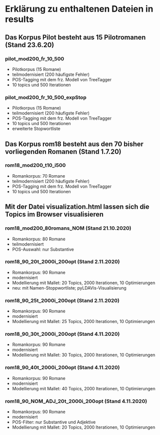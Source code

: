 # Erklärung zu enthaltenen Dateien in results


## Das Korpus Pilot besteht aus 15 Pilotromanen (Stand 23.6.20)

### pilot_mod200_fr_10_500
* Pilotkorpus (15 Romane)
* teilmodernisiert (200 häufigste Fehler)
* POS-Tagging mit dem frz. Modell von TreeTagger
* 10 topics und 500 Iterationen

### pilot_mod200_fr_10_500_expStop
* Pilotkorpus (15 Romane)
* teilmodernisiert (200 häufigste Fehler)
* POS-Tagging mit dem frz. Modell von TreeTagger
* 10 topics und 500 Iterationen
* erweiterte Stopwortliste

## Das Korpus rom18 besteht aus den 70 bisher vorliegenden Romanen (Stand 1.7.20)

### rom18_mod200_t10_i500
* Romankorpus: 70 Romane
* teilmodernisiert (200 häufigste Fehler)
* POS-Tagging mit dem frz. Modell von TreeTagger
* 10 topics und 500 Iterationen

## Mit der Datei visualization.html lassen sich die Topics im Browser visualisieren


### rom18_mod200_80romans_NOM (Stand 21.10.2020)
* Romankorpus: 80 Romane
* teilmodernisiert
* POS-Auswahl: nur Substantive

### rom18_90_20t_2000i_200opt (Stand 2.11.2020)
* Romankorpus: 90 Romane
* modernisiert
* Modellierung mit Mallet: 20 Topics, 2000 Iterationen, 10 Optimierungen
* neu: mit Namen-Stoppwortliste; pyLDAVis-Visualisierung

### rom18_90_25t_2000i_200opt (Stand 2.11.2020)
* Romankorpus: 90 Romane
* modernisiert
* Modellierung mit Mallet: 25 Topics, 2000 Iterationen, 10 Optimierungen

### rom18_90_30t_2000i_200opt (Stand 4.11.2020)
* Romankorpus: 90 Romane
* modernisiert
* Modellierung mit Mallet: 30 Topics, 2000 Iterationen, 10 Optimierungen

### rom18_90_40t_2000i_200opt (Stand 4.11.2020)
* Romankorpus: 90 Romane
* modernisiert
* Modellierung mit Mallet: 40 Topics, 2000 Iterationen, 10 Optimierungen

### rom18_90_NOM_ADJ_20t_2000i_200opt (Stand 4.11.2020)
* Romankorpus: 90 Romane
* modernisiert
* POS-Filter: nur Substantive und Adjektive
* Modellierung mit Mallet: 20 Topics, 2000 Iterationen, 10 Optimierungen

